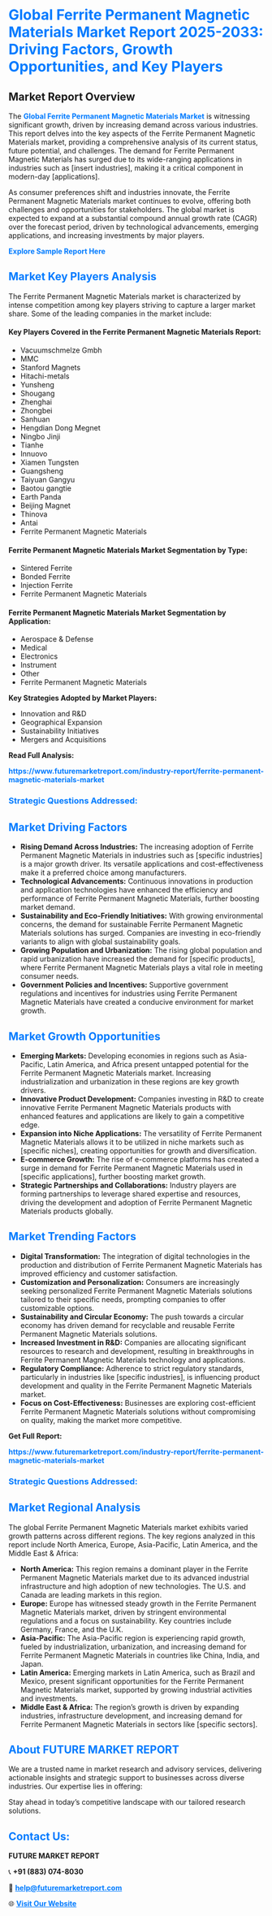 <h1 style="color: #007BFF;">Global Ferrite Permanent Magnetic Materials Market Report 2025-2033: Driving Factors, Growth Opportunities, and Key Players</h1>

<section id="overview">
<h2>Market Report Overview</h2>
<p>The <a href="https://www.futuremarketreport.com/industry-report/ferrite-permanent-magnetic-materials-market" style="color: #007BFF; text-decoration: none;"><strong>Global Ferrite Permanent Magnetic Materials Market</strong></a> is witnessing significant growth, driven by increasing demand across various industries. This report delves into the key aspects of the Ferrite Permanent Magnetic Materials market, providing a comprehensive analysis of its current status, future potential, and challenges. The demand for Ferrite Permanent Magnetic Materials has surged due to its wide-ranging applications in industries such as [insert industries], making it a critical component in modern-day [applications].</p>
<p>As consumer preferences shift and industries innovate, the Ferrite Permanent Magnetic Materials market continues to evolve, offering both challenges and opportunities for stakeholders. The global market is expected to expand at a substantial compound annual growth rate (CAGR) over the forecast period, driven by technological advancements, emerging applications, and increasing investments by major players.</p>
</section>

<section id="overview">
<p><a href="https://www.futuremarketreport.com/request-sample/reportId=100763" style="color: #007BFF; text-decoration: none;"><strong>Explore Sample Report Here</strong></a></p>
</section>

<section id="key-players">
<h2 style="color: #007BFF;">Market Key Players Analysis</h2>
<p>The Ferrite Permanent Magnetic Materials market is characterized by intense competition among key players striving to capture a larger market share. Some of the leading companies in the market include:</p>
<h4>Key Players Covered in the Ferrite Permanent Magnetic Materials Report:</h4>
<ul><li>Vacuumschmelze Gmbh</li><li>MMC</li><li>Stanford Magnets</li><li>Hitachi-metals</li><li>Yunsheng</li><li>Shougang</li><li>Zhenghai</li><li>Zhongbei</li><li>Sanhuan</li><li>Hengdian Dong Megnet</li><li>Ningbo Jinji</li><li>Tianhe</li><li>Innuovo</li><li>Xiamen Tungsten</li><li>Guangsheng</li><li>Taiyuan Gangyu</li><li>Baotou gangtie</li><li>Earth Panda</li><li>Beijing Magnet</li><li>Thinova</li><li>Antai</li><li>Ferrite Permanent Magnetic Materials</li></ul>
<h4>Ferrite Permanent Magnetic Materials Market Segmentation by Type:</h4>
<ul><li>Sintered Ferrite</li><li>Bonded Ferrite</li><li>Injection Ferrite</li><li>Ferrite Permanent Magnetic Materials</li></ul>

<h4>Ferrite Permanent Magnetic Materials Market Segmentation by Application:</h4>
<ul><li>Aerospace &amp; Defense</li><li>Medical</li><li>Electronics</li><li>Instrument</li><li>Other</li><li>Ferrite Permanent Magnetic Materials</li></ul>
<p><strong>Key Strategies Adopted by Market Players:</strong></p>
<ul>
<li>Innovation and R&D</li>
<li>Geographical Expansion</li>
<li>Sustainability Initiatives</li>
<li>Mergers and Acquisitions</li>
</ul>
</section>

<section>
<p><strong>Read Full Analysis: </strong></p><a href="https://www.futuremarketreport.com/industry-report/ferrite-permanent-magnetic-materials-market" style="color: #007BFF; text-decoration: none;"><strong>https://www.futuremarketreport.com/industry-report/ferrite-permanent-magnetic-materials-market</strong></a>
<h3 style="color: #007BFF;">Strategic Questions Addressed:</h3>
</section>

<section id="driving-factors">
<h2 style="color: #007BFF;">Market Driving Factors</h2>
<ul>
<li><strong>Rising Demand Across Industries:</strong> The increasing adoption of Ferrite Permanent Magnetic Materials in industries such as [specific industries] is a major growth driver. Its versatile applications and cost-effectiveness make it a preferred choice among manufacturers.</li>
<li><strong>Technological Advancements:</strong> Continuous innovations in production and application technologies have enhanced the efficiency and performance of Ferrite Permanent Magnetic Materials, further boosting market demand.</li>
<li><strong>Sustainability and Eco-Friendly Initiatives:</strong> With growing environmental concerns, the demand for sustainable Ferrite Permanent Magnetic Materials solutions has surged. Companies are investing in eco-friendly variants to align with global sustainability goals.</li>
<li><strong>Growing Population and Urbanization:</strong> The rising global population and rapid urbanization have increased the demand for [specific products], where Ferrite Permanent Magnetic Materials plays a vital role in meeting consumer needs.</li>
<li><strong>Government Policies and Incentives:</strong> Supportive government regulations and incentives for industries using Ferrite Permanent Magnetic Materials have created a conducive environment for market growth.</li>
</ul>
</section>

<section id="growth-opportunities">
<h2 style="color: #007BFF;">Market Growth Opportunities</h2>
<ul>
<li><strong>Emerging Markets:</strong> Developing economies in regions such as Asia-Pacific, Latin America, and Africa present untapped potential for the Ferrite Permanent Magnetic Materials market. Increasing industrialization and urbanization in these regions are key growth drivers.</li>
<li><strong>Innovative Product Development:</strong> Companies investing in R&D to create innovative Ferrite Permanent Magnetic Materials products with enhanced features and applications are likely to gain a competitive edge.</li>
<li><strong>Expansion into Niche Applications:</strong> The versatility of Ferrite Permanent Magnetic Materials allows it to be utilized in niche markets such as [specific niches], creating opportunities for growth and diversification.</li>
<li><strong>E-commerce Growth:</strong> The rise of e-commerce platforms has created a surge in demand for Ferrite Permanent Magnetic Materials used in [specific applications], further boosting market growth.</li>
<li><strong>Strategic Partnerships and Collaborations:</strong> Industry players are forming partnerships to leverage shared expertise and resources, driving the development and adoption of Ferrite Permanent Magnetic Materials products globally.</li>
</ul>
</section>

<section id="trending-factors">
<h2 style="color: #007BFF;">Market Trending Factors</h2>
<ul>
<li><strong>Digital Transformation:</strong> The integration of digital technologies in the production and distribution of Ferrite Permanent Magnetic Materials has improved efficiency and customer satisfaction.</li>
<li><strong>Customization and Personalization:</strong> Consumers are increasingly seeking personalized Ferrite Permanent Magnetic Materials solutions tailored to their specific needs, prompting companies to offer customizable options.</li>
<li><strong>Sustainability and Circular Economy:</strong> The push towards a circular economy has driven demand for recyclable and reusable Ferrite Permanent Magnetic Materials solutions.</li>
<li><strong>Increased Investment in R&D:</strong> Companies are allocating significant resources to research and development, resulting in breakthroughs in Ferrite Permanent Magnetic Materials technology and applications.</li>
<li><strong>Regulatory Compliance:</strong> Adherence to strict regulatory standards, particularly in industries like [specific industries], is influencing product development and quality in the Ferrite Permanent Magnetic Materials market.</li>
<li><strong>Focus on Cost-Effectiveness:</strong> Businesses are exploring cost-efficient Ferrite Permanent Magnetic Materials solutions without compromising on quality, making the market more competitive.</li>
</ul>
</section>

<section>
<p><strong>Get Full Report: </strong></p><a href="https://www.futuremarketreport.com/industry-report/ferrite-permanent-magnetic-materials-market" style="color: #007BFF; text-decoration: none;"><strong>https://www.futuremarketreport.com/industry-report/ferrite-permanent-magnetic-materials-market</strong></a>
<h3 style="color: #007BFF;">Strategic Questions Addressed:</h3>
</section>


<section id="regional-analysis">
<h2 style="color: #007BFF;">Market Regional Analysis</h2>
<p>The global Ferrite Permanent Magnetic Materials market exhibits varied growth patterns across different regions. The key regions analyzed in this report include North America, Europe, Asia-Pacific, Latin America, and the Middle East & Africa:</p>
<ul>
<li><strong>North America:</strong> This region remains a dominant player in the Ferrite Permanent Magnetic Materials market due to its advanced industrial infrastructure and high adoption of new technologies. The U.S. and Canada are leading markets in this region.</li>
<li><strong>Europe:</strong> Europe has witnessed steady growth in the Ferrite Permanent Magnetic Materials market, driven by stringent environmental regulations and a focus on sustainability. Key countries include Germany, France, and the U.K.</li>
<li><strong>Asia-Pacific:</strong> The Asia-Pacific region is experiencing rapid growth, fueled by industrialization, urbanization, and increasing demand for Ferrite Permanent Magnetic Materials in countries like China, India, and Japan.</li>
<li><strong>Latin America:</strong> Emerging markets in Latin America, such as Brazil and Mexico, present significant opportunities for the Ferrite Permanent Magnetic Materials market, supported by growing industrial activities and investments.</li>
<li><strong>Middle East & Africa:</strong> The region’s growth is driven by expanding industries, infrastructure development, and increasing demand for Ferrite Permanent Magnetic Materials in sectors like [specific sectors].</li>
</ul>
</section>

<footer>
<h2 style="color: #007BFF;">About FUTURE MARKET REPORT</h2>
<p>We are a trusted name in market research and advisory services, delivering actionable insights and strategic support to businesses across diverse industries. Our expertise lies in offering:</p>

<p>Stay ahead in today’s competitive landscape with our tailored research solutions.</p>

<h2 style="color: #007BFF;">Contact Us:</h2>
<p><strong>FUTURE MARKET REPORT</strong></p>
<p>📞 <strong>+91 (883) 074-8030</strong></p>
<p>📧 <strong><a href="mailto:help@futuremarketreport.com" style="color: #007BFF;">help@futuremarketreport.com</a></strong></p>
<p>🌐 <strong><a href="https://www.futuremarketreport.com/" style="color: #007BFF;">Visit Our Website</a></strong></p>
</footer>